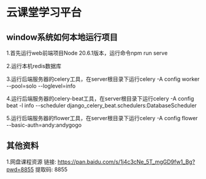 # 云课堂学习平台

## window系统如何本地运行项目

1.首先运行web前端项目Node 20.6.1版本，运行命令npm run serve

2.运行本机redis数据库

3.运行后端服务器的celery工具，在server根目录下运行celery -A config worker --pool=solo --loglevel=info

4.运行后端服务器的celery-beat工具，在server根目录下运行celery -A config beat -l info --scheduler django_celery_beat.schedulers:DatabaseScheduler

5.运行后端服务器的flower工具，在server根目录下运行celery -A config flower --basic-auth=andy:andygogo

## 其他资料

1.网盘课程资源 链接: https://pan.baidu.com/s/1j4c3cNe_5T_mgGD9fw1_Bg?pwd=8855 提取码: 8855

